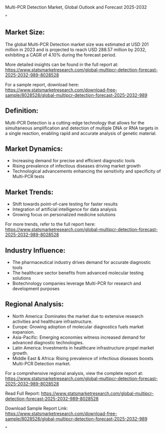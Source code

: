 Multi-PCR Detection Market, Global Outlook and Forecast 2025-2032 

"<h2>Market Size:</h2>
<p>The global Multi-PCR Detection market size was estimated at USD 201 million in 2023 and is projected to reach USD 288.57 million by 2032, exhibiting a CAGR of 4.10% during the forecast period.</p>
<p>More detailed insights can be found in the full report at: <a href='https://www.statsmarketresearch.com/global-multipcr-detection-forecast-2025-2032-989-8028528'>https://www.statsmarketresearch.com/global-multipcr-detection-forecast-2025-2032-989-8028528</a></p>
<p>For a sample report, download here: <a href='https://www.statsmarketresearch.com/download-free-sample/8028528/global-multipcr-detection-forecast-2025-2032-989'>https://www.statsmarketresearch.com/download-free-sample/8028528/global-multipcr-detection-forecast-2025-2032-989</a></p>

<h2>Definition:</h2>
<p>Multi-PCR Detection is a cutting-edge technology that allows for the simultaneous amplification and detection of multiple DNA or RNA targets in a single reaction, enabling rapid and accurate analysis of genetic material.</p>

<h2>Market Dynamics:</h2>
<ul>
  <li>Increasing demand for precise and efficient diagnostic tools</li>
  <li>Rising prevalence of infectious diseases driving market growth</li>
  <li>Technological advancements enhancing the sensitivity and specificity of Multi-PCR tests</li>
</ul>

<h2>Market Trends:</h2>
<ul>
  <li>Shift towards point-of-care testing for faster results</li>
  <li>Integration of artificial intelligence for data analysis</li>
  <li>Growing focus on personalized medicine solutions</li>
</ul>
<p>For more trends, refer to the full report here: <a href='https://www.statsmarketresearch.com/global-multipcr-detection-forecast-2025-2032-989-8028528'>https://www.statsmarketresearch.com/global-multipcr-detection-forecast-2025-2032-989-8028528</a></p>

<h2>Industry Influence:</h2>
<ul>
  <li>The pharmaceutical industry drives demand for accurate diagnostic tools</li>
  <li>The healthcare sector benefits from advanced molecular testing solutions</li>
  <li>Biotechnology companies leverage Multi-PCR for research and development purposes</li>
</ul>

<h2>Regional Analysis:</h2>
<ul>
  <li>North America: Dominates the market due to extensive research activities and healthcare infrastructure.</li>
  <li>Europe: Growing adoption of molecular diagnostics fuels market expansion.</li>
  <li>Asia-Pacific: Emerging economies witness increased demand for advanced diagnostic technologies.</li>
  <li>Latin America: Investments in healthcare infrastructure propel market growth.</li>
  <li>Middle East & Africa: Rising prevalence of infectious diseases boosts Multi-PCR Detection market.</li>
</ul>
<p>For a comprehensive regional analysis, view the complete report at: <a href='https://www.statsmarketresearch.com/global-multipcr-detection-forecast-2025-2032-989-8028528'>https://www.statsmarketresearch.com/global-multipcr-detection-forecast-2025-2032-989-8028528</a></p>

<p>Read Full Report: <a href='https://www.statsmarketresearch.com/global-multipcr-detection-forecast-2025-2032-989-8028528'>https://www.statsmarketresearch.com/global-multipcr-detection-forecast-2025-2032-989-8028528</a></p>
<p>Download Sample Report Link: <a href='https://www.statsmarketresearch.com/download-free-sample/8028528/global-multipcr-detection-forecast-2025-2032-989'>https://www.statsmarketresearch.com/download-free-sample/8028528/global-multipcr-detection-forecast-2025-2032-989</a></p>"
